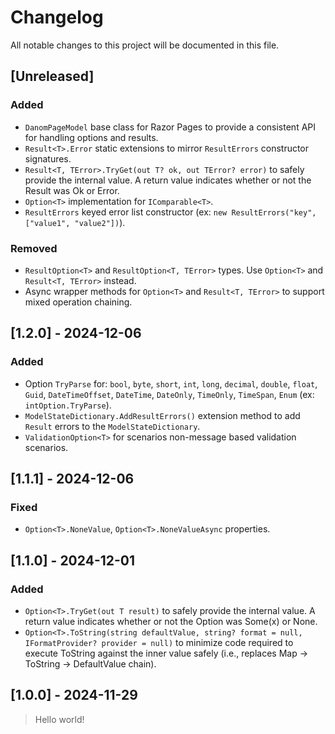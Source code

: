 # Changelog

All notable changes to this project will be documented in this file.

## [Unreleased]

### Added

- `DanomPageModel` base class for Razor Pages to provide a consistent API for handling options and results.
- `Result<T>.Error` static extensions to mirror `ResultErrors` constructor signatures.
- `Result<T, TError>.TryGet(out T? ok, out TError? error)` to safely provide the internal value. A return value indicates whether or not the Result was Ok or Error.
- `Option<T>` implementation for `IComparable<T>`.
- `ResultErrors` keyed error list constructor (ex: `new ResultErrors("key", ["value1", "value2"])`).

### Removed

- `ResultOption<T>` and `ResultOption<T, TError>` types. Use `Option<T>` and `Result<T, TError>` instead.
- Async wrapper methods for `Option<T>` and `Result<T, TError>` to support mixed operation chaining.

## [1.2.0] - 2024-12-06

### Added

- Option `TryParse` for: `bool`, `byte`, `short`, `int`, `long`, `decimal`, `double`, `float`, `Guid`, `DateTimeOffset`, `DateTime`, `DateOnly`, `TimeOnly`, `TimeSpan`, `Enum` (ex: `intOption.TryParse`).
- `ModelStateDictionary.AddResultErrors()` extension method to add `Result` errors to the `ModelStateDictionary`.
- `ValidationOption<T>` for scenarios non-message based validation scenarios.

## [1.1.1] - 2024-12-06

### Fixed

- `Option<T>.NoneValue`, `Option<T>.NoneValueAsync` properties.

## [1.1.0] - 2024-12-01

### Added

- `Option<T>.TryGet(out T result)` to safely provide the internal value. A return value indicates whether or not the Option was Some(x) or None.
- `Option<T>.ToString(string defaultValue, string? format = null, IFormatProvider? provider = null)` to minimize code required to execute ToString against the inner value safely (i.e., replaces Map -> ToString -> DefaultValue chain).

## [1.0.0] - 2024-11-29

> Hello world!
